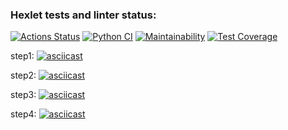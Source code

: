 ### Hexlet tests and linter status:
[![Actions Status](https://github.com/devdenh/python-project-lvl3/workflows/hexlet-check/badge.svg)](https://github.com/devdenh/python-project-lvl3/actions)
[![Python CI](https://github.com/devdenh/python-project-lvl3/actions/workflows/pyci.yml/badge.svg)](https://github.com/devdenh/python-project-lvl3/actions/workflows/pyci.yml)
[![Maintainability](https://api.codeclimate.com/v1/badges/851e86cfaf24fdf365d1/maintainability)](https://codeclimate.com/github/devdenh/python-project-lvl3/maintainability)
[![Test Coverage](https://api.codeclimate.com/v1/badges/851e86cfaf24fdf365d1/test_coverage)](https://codeclimate.com/github/devdenh/python-project-lvl3/test_coverage)


step1:
[![asciicast](https://asciinema.org/a/oUMkk76AbDZAymkAII7jsyf8n.svg)](https://asciinema.org/a/oUMkk76AbDZAymkAII7jsyf8n)


step2:
[![asciicast](https://asciinema.org/a/wKqLMU3tTkiLNSYzPWGjEA0rS.svg)](https://asciinema.org/a/wKqLMU3tTkiLNSYzPWGjEA0rS)


step3:
[![asciicast](https://asciinema.org/a/MynE3ckZJb9e4yFKW6AErJbhU.svg)](https://asciinema.org/a/MynE3ckZJb9e4yFKW6AErJbhU)


step4:
[![asciicast](https://asciinema.org/a/5dLStgylBuP8oKNLJQ3yJXsgb.svg)](https://asciinema.org/a/5dLStgylBuP8oKNLJQ3yJXsgb)
